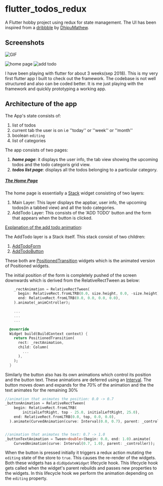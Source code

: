 # flutter_todos_redux

A Flutter hobby project using redux for state management. The UI has been inspired from a [dribbble](https://dribbble.com/shots/5261578-Task-Manager-TODO-Interaction-UX) by [DhipuMathew](https://dribbble.com/DhipuMathew).

## Screenshots

![GIF](https://cdn.dribbble.com/users/673583/screenshots/5261578/dribbble1.gif)

![home page](https://lh3.googleusercontent.com/ajupf-ZQllLf5TIfWjSJ6pOQTMtqKDue_r-yo6MLkFXCDNFjcAscMxq2rt0XHo6YMiYCbKmdPEuH) ![add todo](https://lh3.googleusercontent.com/S9dZ0BG9P_M7GbczeIM2tQ5T2wUNWXyw_Vg0fj_RfUGZS-A98tAfAY6nCtzfcOUqNUB5YywVXcp3)

I have been playing with flutter for about 3 weeks(sep 2018). This is my very first flutter app I built to check out the framework. The codebase is not well structured and also can be coded better. It is me just playing with the framework and quickly prototyping a working app.

## Architecture of the app

The App's state consists of:

1. list of todos
2. current tab the user is on i.e ''today'' or ''week'' or ''month''
3. boolean `editing`
4. list of categories

The app consists of two pages:

1. **_home page_**: it displays the user info, the tab view showing the upcoming todos and the todo categoris grid view.
2. **_todos list page_**: displays all the todos belonging to a particular category.

##### <u>The Home Page</u>

The home page is essentially a [Stack](https://docs.flutter.io/flutter/widgets/Stack-class.html) widget consisting of two layers:

1. Main Layer: This layer displays the appbar, user info, the upcoming todos(in a tabbed view) and all the todo categories.
2. AddTodo Layer: This consists of the 'ADD TODO' button and the form that appears when the button is clicked.

<u>Explanation of the add todo animation</u>:

The AddTodo layer is a Stack itself. This stack consist of two children:

1.  [AddTodoForm](https://github.com/rvamsikrishna/flutter_todos_redux/blob/master/lib/add_todo_form.dart)
2.  [AddTodoButton](https://github.com/rvamsikrishna/flutter_todos_redux/blob/master/lib/add_todo_button.dart)

These both are [PositionedTransition](https://docs.flutter.io/flutter/widgets/PositionedTransition-class.html) widgets which is the animated version of Positioned widgets.

The initial position of the form is completely pushed of the screen downwards which is derived from the RelativeRectTween as below:

```dart
    _rectAnimation = RelativeRectTween(
      begin: RelativeRect.fromLTRB(0.0, size.height, 0.0, -size.height),
      end: RelativeRect.fromLTRB(0.0, 0.0, 0.0, 0.0),
    ).animate(_animCntroller);

	...
    ...
    ...

  @override
  Widget build(BuildContext context) {
    return PositionedTransition(
      rect: _rectAnimation,
      child: Column(
        ...
      ),
    );
  }

```

Similarly the button also has its own animations which control its position and the button text. These animations are deferred using an [Interval](https://docs.flutter.io/flutter/animation/Interval-class.html). The button moves down and expands for the 70% of the animation and the the text animates for the remaining 30%

```dart
//animation that animates the position: 0.0 -> 0.7
_buttonAnimation = RelativeRectTween(
    begin: RelativeRect.fromLTRB(
        initialLeftRight, top - 25.0, initialLeftRight, 25.0),
    end: RelativeRect.fromLTRB(0.0, top, 0.0, 0.0),
  ).animate(CurvedAnimation(curve: Interval(0.0, 0.7), parent: _controller));


//animation that animates the text: 0.7 -> 1.0
_buttonTextAnimation = Tween<double>(begin: 0.0, end: 1.0).animate(
    CurvedAnimation(curve: Interval(0.7, 1.0), parent: _controller));
```

When the button is pressed initially it triggers a redux action mutating the `editing` state of the store to `true`. This causes the re-render of the widgets. Both these widgets has a `didUpdateWidget` lifecycle hook. This lifecycle hook gets called when the widget's parent rebuilds and passes new properties to the widgets. In this lifecycle hook we perform the animation depending on the `editing` property.
